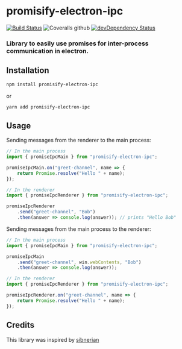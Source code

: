 # promisify-electron-ipc

[![Build Status](https://img.shields.io/travis/D0miH/promisify-electron-ipc.svg?style=flat-square)](https://travis-ci.org/D0miH/promisify-electron-ipc) ![Coveralls github](https://img.shields.io/coveralls/github/D0miH/promisify-electron-ipc.svg?style=flat-square) [![devDependency Status](https://david-dm.org/D0miH/promisify-electron-ipc/dev-status.svg?style=flat-square)](https://david-dm.org/D0miH/promisify-electron-ipc#info=devDependencies)

### Library to easily use promises for inter-process communication in electron.

## Installation

```sh
npm install promisify-electron-ipc
```

or

```sh
yarn add promisify-electron-ipc
```

## Usage
Sending messages from the renderer to the main process:

```javascript
// In the main process
import { promiseIpcMain } from "promisify-electron-ipc";

promiseIpcMain.on("greet-channel", name => {
    return Promise.resolve("Hello " + name);
});
```

```javascript
// In the renderer
import { promiseIpcRenderer } from "promisify-electron-ipc";

promiseIpcRenderer
    .send("greet-channel", "Bob")
    .then(answer => console.log(answer)); // prints "Hello Bob"
```

Sending messages from the main process to the renderer:
```javascript
// In the main process
import { promiseIpcMain } from "promisify-electron-ipc";

promiseIpcMain
    .send("greet-channel", win.webContents, "Bob")
    .then(answer => console.log(answer));
```

```javascript
// In the renderer
import { promiseIpcRenderer } from "promisify-electron-ipc";

promiseIpcRenderer.on("greet-channel", name => {
    return Promise.resolve("Hello " + name);
});
```

## Credits

This library was inspired by [sibnerian](https://github.com/sibnerian/electron-promise-ipc)

